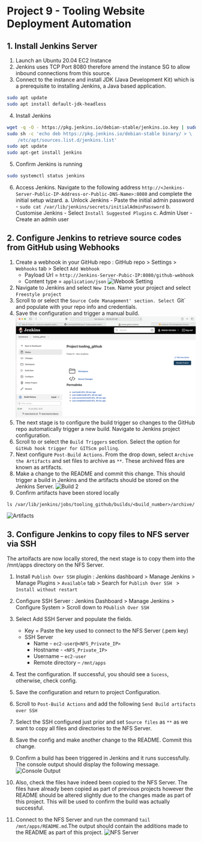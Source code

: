 # Project 9 - Tooling Website Deployment Automation

## 1. Install Jenkins Server
1. Launch an Ubuntu 20.04 EC2 Instance
2. Jenkins uses TCP Port 8080 therefore amend the instance SG to allow inbound connections from this source. 
3. Connect to the instance and install JDK (Java Development Kit) which is a prerequisite to installing Jenkins, a Java based application. 
```bash
sudo apt update
sudo apt install default-jdk-headless
```
4. Install Jenkins
```bash 
wget -q -O - https://pkg.jenkins.io/debian-stable/jenkins.io.key | sudo apt-key add -
sudo sh -c 'echo deb https://pkg.jenkins.io/debian-stable binary/ > \
    /etc/apt/sources.list.d/jenkins.list'
sudo apt update
sudo apt-get install jenkins
```
5. Confirm Jenkins is running
```bash
sudo systemctl status jenkins
```
6. Access Jenkins. Navigate to the following address `http://<Jenkins-Server-Public-IP-Address-or-Public-DNS-Name>:8080` and complete the initial setup wizard. 
    a. Unlock Jenkins - Paste the initial admin password - `sudo cat /var/lib/jenkins/secrets/initialAdminPassword`
    b. Customise Jenkins - Select `Install Suggested Plugins`
    c. Admin User - Create an admin user 

## 2. Configure Jenkins to retrieve source codes from GitHub using Webhooks
1. Create a webhook in your GitHub repo : GitHub repo > Settings > `Webhooks` tab > Select `Add Webhook`
    * Payload Url = `http://Jenkins-Server-Pubic-IP:8080/github-webhook`
    * Content type = `application/json`
![Webook Setting]()
2. Navigate to Jenkins and select `New Item`. Name your project and select `Freestyle project`
3. Scroll to or select the `Source Code Management' section. Select `Git` and populate with your repo info and credentials. 
4. Save the configuration and trigger a manual build. 
![Build 1](/Project9/images/Build1.png)
5. The next stage is to configure the build trigger so changes to the GitHub repo automatically trigger a new build. Navigate to Jenkins project configuration.
6. Scroll to or select the `Build Triggers` section. Select the option for `GitHub hook trigger for GITScm polling`.
7. Next configure `Post-Build Actions`. From the drop down, select `Archive the Artifacts` and set files to archive as `**`. These archived files are known as artifacts. 
8. Make a change to the README and commit this change. This should trigger a build in Jenkins and the artifacts should be stored on the Jenkins Server. 
![Build 2]()
9. Confirm artifacts have been stored locally
```
ls /var/lib/jenkins/jobs/tooling_github/builds/<build_number>/archive/
``` 
![Artifacts]()
## 3. Configure Jenkins to copy files to NFS server via SSH
The artoifacts are now locally stored, the next stage is to copy them into the /mnt/apps directory on the NFS Server. 
1. Install `Publish Over SSH` plugin : Jenkins dashboard > Manage Jenkins > Manage Plugins > `Available` tab > Search for `Publish Over SSH ` > `Install without restart`
2. Configure SSH Server : Jenkins Dashboard > Manage Jenkins > Configure System > Scroll down to `POublish Over SSH`
3. Select Add SSH Server and populate the fields. 
    * Key = Paste the key used to connect to the NFS Server (.pem key)
    * SSH Server
        * Name - `ec2-user@<NFS_Private_IP>`
        * Hostname - `<NFS_Private_IP>`
        * Username – `ec2-user`
        * Remote directory – `/mnt/apps`
4. Test the configuration. If successful, you should see a `Sucess`, otherwise, check config.
5. Save the configuration and return to project Configuration. 
6. Scroll to `Post-Build Actions` and add the following `Send Build artifacts over SSH`
7. Select the SSH configured just prior and set `Source files` as `**` as we want to copy all files and directories to the NFS Server. 
8. Save the config and make another change to the README. Commit this change.
9. Confirm a build has been triggered in Jenkins and it runs successfully. The console output should display the following message.
![Console Output]()

10. Also, check the files have indeed been copied to the NFS Server. The files have already been copied as part of previous projects however the README should be altered slightly due to the changes made as part of this project. This will be used to confirm the build was actually successful. 
11. Connect to the NFS Server and run the command `tail /mnt/apps/README.md`.The output should contain the additions made to the README as part of this project.
![NFS Server]()


